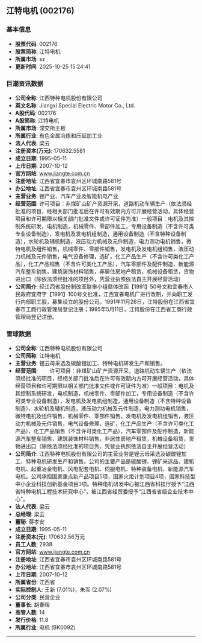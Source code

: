 ## 江特电机 (002176)

### 基本信息

- **股票代码**: 002176
- **股票简称**: 江特电机
- **所属市场**: sz
- **更新时间**: 2025-10-25 15:24:41

### 巨潮资讯数据

- **公司全称**: 江西特种电机股份有限公司
- **英文名称**: Jiangxi Special Electric Motor Co., Ltd.
- **A股代码**: 002176
- **A股简称**: 江特电机
- **所属市场**: 深交所主板
- **所属行业**: 有色金属冶炼和压延加工业
- **法人代表**: 梁云
- **注册资本(万元)**: 170632.5581
- **成立日期**: 1995-05-11
- **上市日期**: 2007-10-12
- **官方网站**: www.jiangte.com.cn
- **注册地址**: 江西省宜春市袁州区环城南路581号
- **办公地址**: 江西省宜春市袁州区环城南路581号
- **主营业务**: 锂产业、汽车产业及智能机电产业
- **经营范围**: 许可项目：非煤矿山矿产资源开采，道路机动车辆生产（依法须经批准的项目，经相关部门批准后在许可有效期内方可开展经营活动，具体经营项目和许可期限以相关部门批准文件或许可证件为准）一般项目：电机及其控制系统研发，电机制造，机械零件、零部件加工，专用设备制造（不含许可类专业设备制造），发电机及发电机组制造，通用设备制造（不含特种设备制造），水轮机及辅机制造，液压动力机械及元件制造，电力测功电机销售，微特电机及组件销售，机械零件、零部件销售，发电机及发电机组销售，液压动力机械及元件销售，电气设备修理，选矿，化工产品生产（不含许可类化工产品），化工产品销售（不含许可类化工产品），汽车零部件及配件制造，新能源汽车整车销售，建筑装饰材料销售，非居住房地产租赁，机械设备租赁，货物进出口（除依法须经批准的项目外，凭营业执照依法自主开展经营活动）
- **公司简介**: 经江西省股份制改革联审小组赣体改函【1991】50号文和宜春市人民政府宜府字【1991】100号文批准，江西宜春电机厂进行改制，并向职工发行内部职工股，募集设立的股份公司。1991年11月26日，江特股份在江西省宜春市工商行政管理局登记注册；1995年5月11日，江特股份在江西省工商行政管理局登记注册。

### 雪球数据

- **公司全称**: 江西特种电机股份有限公司
- **公司简称**: 江特电机
- **主营业务**: 锂云母采选及碳酸锂加工、特种电机研发生产和销售。
- **经营范围**: 　　许可项目：非煤矿山矿产资源开采，道路机动车辆生产（依法须经批准的项目，经相关部门批准后在许可有效期内方可开展经营活动，具体经营项目和许可期限以相关部门批准文件或许可证件为准）一般项目：电机及其控制系统研发，电机制造，机械零件、零部件加工，专用设备制造（不含许可类专业设备制造），发电机及发电机组制造，通用设备制造（不含特种设备制造），水轮机及辅机制造，液压动力机械及元件制造，电力测功电机销售，微特电机及组件销售，机械零件、零部件销售，发电机及发电机组销售，液压动力机械及元件销售，电气设备修理，选矿，化工产品生产（不含许可类化工产品），化工产品销售（不含许可类化工产品），汽车零部件及配件制造，新能源汽车整车销售，建筑装饰材料销售，非居住房地产租赁，机械设备租赁，货物进出口（除依法须经批准的项目外，凭营业执照依法自主开展经营活动）
- **公司简介**: 江西特种电机股份有限公司的主营业务是锂云母采选及碳酸锂加工、特种电机研发生产和销售。公司的主要产品是碳酸锂、锂矿采选品、建机电机、起重冶金电机、风电配套电机、伺服电机、特种装备电机、新能源汽车电机。公司承担国家重点新产品项目5项，国家火炬计划项目4项，国家科技型中小企业科技创新基金项目3项。特种电机研发中心被江西省科技厅授予“江西省特种电机工程技术研究中心”，被江西省经贸委授予“江西省省级企业技术中心”。
- **法人代表**: 梁云
- **总经理**: 梁云
- **董秘**: 蒋孝安
- **成立日期**: 1995-05-11
- **注册资本(元)**: 170632.56万元
- **员工人数**: 2938
- **官方网站**: www.jiangte.com.cn
- **注册地址**: 江西省宜春市袁州区环城南路581号
- **办公地址**: 江西省宜春市袁州区环城南路581号
- **上市日期**: 2007-10-12
- **所属省份**: 江西省
- **实际控制人**: 王新 (7.01%)，朱军 (2.07%)
- **公司分类**: 民营企业
- **董事长**: 胡春晖
- **高管人数**: 14
- **发行价格**: 11.8
- **所属行业**: 电机 (BK0092)

---
